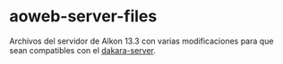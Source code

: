 # aoweb-server-files

Archivos del servidor de Alkon 13.3 con varias modificaciones para que sean compatibles con el [dakara-server](https://github.com/DakaraOnline/dakara-server).
